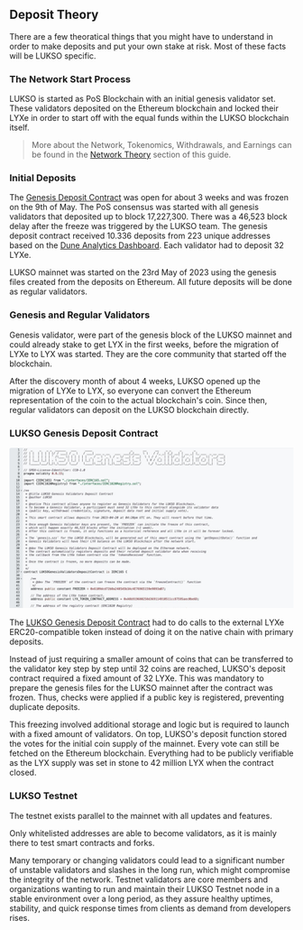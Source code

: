 ## Deposit Theory

There are a few theoratical things that you might have to understand in order to make deposits and put your own stake at risk. Most of these facts will be LUKSO specific.

### The Network Start Process

LUKSO is started as PoS Blockchain with an initial genesis validator set. These validators deposited on the Ethereum blockchain and locked their LYXe in order to start off with the equal funds within the LUKSO blockchain itself.

> More about the Network, Tokenomics, Withdrawals, and Earnings can be found in the [Network Theory](/6-blockchain-clients/02-network-theory.md) section of this guide.

### Initial Deposits

The [Genesis Deposit Contract](https://etherscan.io/address/0x42000421dd80D1e90E56E87e6eE18D7770b9F8cC#code) was open for about 3 weeks and was frozen on the 9th of May. The PoS consensus was started with all genesis validators that deposited up to block 17,227,300. There was a 46,523 block delay after the freeze was triggered by the LUKSO team. The genesis deposit contract received 10.336 deposits from 223 unique addresses based on the [Dune Analytics Dashboard](https://dune.com/hmc/lukso-genesis-validators). Each validator had to deposit 32 LYXe.

LUKSO mainnet was started on the 23rd May of 2023 using the genesis files created from the deposits on Ethereum. All future deposits will be done as regular validators.

### Genesis and Regular Validators

Genesis validator, were part of the genesis block of the LUKSO mainnet and could already stake to get LYX in the first weeks, before the migration of LYXe to LYX was started. They are the core community that started off the blockchain.

After the discovery month of about 4 weeks, LUKSO opened up the migration of LYXe to LYX, so everyone can convert the Ethereum representation of the coin to the actual blockchain's coin. Since then, regular validators can deposit on the LUKSO blockchain directly.

### LUKSO Genesis Deposit Contract

![Genesis Contract](/img/genesis-contract.png)

The [LUKSO Genesis Deposit Contract](https://etherscan.io/address/0x42000421dd80D1e90E56E87e6eE18D7770b9F8cC#code) had to do calls to the external LYXe ERC20-compatible token instead of doing it on the native chain with primary deposits.

Instead of just requiring a smaller amount of coins that can be transferred to the validator key step by step until 32 coins are reached, LUKSO's deposit contract required a fixed amount of 32 LYXe. This was mandatory to prepare the genesis files for the LUKSO mainnet after the contract was frozen. Thus, checks were applied if a public key is registered, preventing duplicate deposits.

This freezing involved additional storage and logic but is required to launch with a fixed amount of validators. On top, LUKSO's deposit function stored the votes for the initial coin supply of the mainnet. Every vote can still be fetched on the Ethereum blockchain. Everything had to be publicly verifiable as the LYX supply was set in stone to 42 million LYX when the contract closed.

### LUKSO Testnet

The testnet exists parallel to the mainnet with all updates and features.

Only whitelisted addresses are able to become validators, as it is mainly there to test smart contracts and forks.

Many temporary or changing validators could lead to a significant number of unstable validators and slashes in the long run, which might compromise the integrity of the network. Testnet validators are core members and organizations wanting to run and maintain their LUKSO Testnet node in a stable environment over a long period, as they assure healthy uptimes, stability, and quick response times from clients as demand from developers rises.

